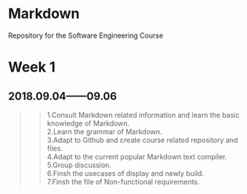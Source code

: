 # Markdown
Repository for the Software Engineering Course </br>

# Week 1
## 2018.09.04——09.06
>> 1.Consult Markdown related information and learn the basic knowledge of Markdown.  
2.Learn the grammar of Markdown.    
3.Adapt to Github and create course related repository and files.  
4.Adapt to the current popular Markdown text compiler.  
5.Group discussion.  
6.Finsh the usecases of display and newly build.  
7.Finsh the file of Non-functional requirements. 
